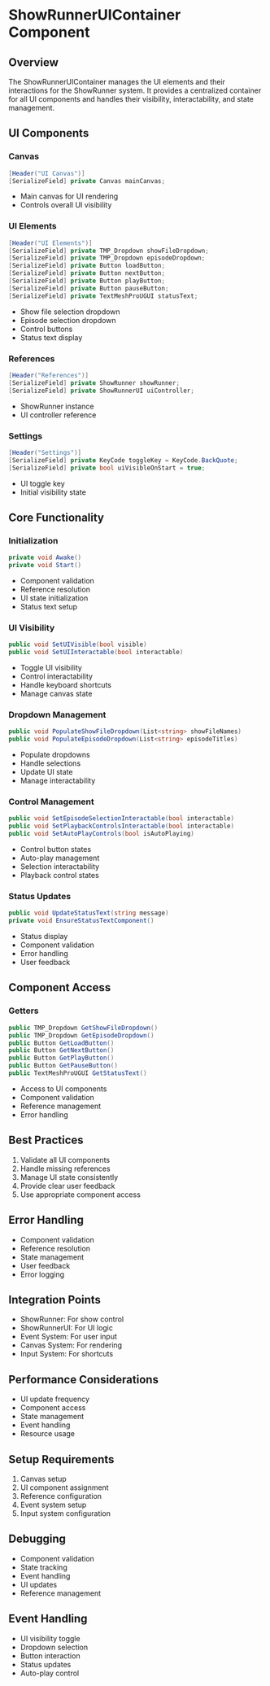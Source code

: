 # ShowRunnerUIContainer Component

## Overview
The ShowRunnerUIContainer manages the UI elements and their interactions for the ShowRunner system. It provides a centralized container for all UI components and handles their visibility, interactability, and state management.

## UI Components

### Canvas
```csharp
[Header("UI Canvas")]
[SerializeField] private Canvas mainCanvas;
```
- Main canvas for UI rendering
- Controls overall UI visibility

### UI Elements
```csharp
[Header("UI Elements")]
[SerializeField] private TMP_Dropdown showFileDropdown;
[SerializeField] private TMP_Dropdown episodeDropdown;
[SerializeField] private Button loadButton;
[SerializeField] private Button nextButton;
[SerializeField] private Button playButton;
[SerializeField] private Button pauseButton;
[SerializeField] private TextMeshProUGUI statusText;
```
- Show file selection dropdown
- Episode selection dropdown
- Control buttons
- Status text display

### References
```csharp
[Header("References")]
[SerializeField] private ShowRunner showRunner;
[SerializeField] private ShowRunnerUI uiController;
```
- ShowRunner instance
- UI controller reference

### Settings
```csharp
[Header("Settings")]
[SerializeField] private KeyCode toggleKey = KeyCode.BackQuote;
[SerializeField] private bool uiVisibleOnStart = true;
```
- UI toggle key
- Initial visibility state

## Core Functionality

### Initialization
```csharp
private void Awake()
private void Start()
```
- Component validation
- Reference resolution
- UI state initialization
- Status text setup

### UI Visibility
```csharp
public void SetUIVisible(bool visible)
public void SetUIInteractable(bool interactable)
```
- Toggle UI visibility
- Control interactability
- Handle keyboard shortcuts
- Manage canvas state

### Dropdown Management
```csharp
public void PopulateShowFileDropdown(List<string> showFileNames)
public void PopulateEpisodeDropdown(List<string> episodeTitles)
```
- Populate dropdowns
- Handle selections
- Update UI state
- Manage interactability

### Control Management
```csharp
public void SetEpisodeSelectionInteractable(bool interactable)
public void SetPlaybackControlsInteractable(bool interactable)
public void SetAutoPlayControls(bool isAutoPlaying)
```
- Control button states
- Auto-play management
- Selection interactability
- Playback control states

### Status Updates
```csharp
public void UpdateStatusText(string message)
private void EnsureStatusTextComponent()
```
- Status display
- Component validation
- Error handling
- User feedback

## Component Access

### Getters
```csharp
public TMP_Dropdown GetShowFileDropdown()
public TMP_Dropdown GetEpisodeDropdown()
public Button GetLoadButton()
public Button GetNextButton()
public Button GetPlayButton()
public Button GetPauseButton()
public TextMeshProUGUI GetStatusText()
```
- Access to UI components
- Component validation
- Reference management
- Error handling

## Best Practices
1. Validate all UI components
2. Handle missing references
3. Manage UI state consistently
4. Provide clear user feedback
5. Use appropriate component access

## Error Handling
- Component validation
- Reference resolution
- State management
- User feedback
- Error logging

## Integration Points
- ShowRunner: For show control
- ShowRunnerUI: For UI logic
- Event System: For user input
- Canvas System: For rendering
- Input System: For shortcuts

## Performance Considerations
- UI update frequency
- Component access
- State management
- Event handling
- Resource usage

## Setup Requirements
1. Canvas setup
2. UI component assignment
3. Reference configuration
4. Event system setup
5. Input system configuration

## Debugging
- Component validation
- State tracking
- Event handling
- UI updates
- Reference management

## Event Handling
- UI visibility toggle
- Dropdown selection
- Button interaction
- Status updates
- Auto-play control 